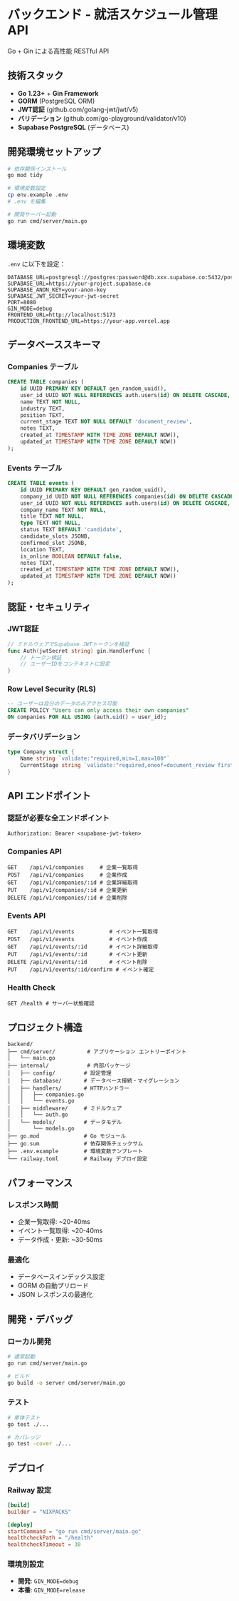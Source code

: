 # バックエンド - 就活スケジュール管理API

Go + Gin による高性能 RESTful API

## 技術スタック

- **Go 1.23+** + **Gin Framework**
- **GORM** (PostgreSQL ORM)
- **JWT認証** (github.com/golang-jwt/jwt/v5)
- **バリデーション** (github.com/go-playground/validator/v10)
- **Supabase PostgreSQL** (データベース)

## 開発環境セットアップ

```bash
# 依存関係インストール
go mod tidy

# 環境変数設定
cp env.example .env
# .env を編集

# 開発サーバー起動
go run cmd/server/main.go
```

## 環境変数

`.env` に以下を設定：

```env
DATABASE_URL=postgresql://postgres:password@db.xxx.supabase.co:5432/postgres
SUPABASE_URL=https://your-project.supabase.co
SUPABASE_ANON_KEY=your-anon-key
SUPABASE_JWT_SECRET=your-jwt-secret
PORT=8080
GIN_MODE=debug
FRONTEND_URL=http://localhost:5173
PRODUCTION_FRONTEND_URL=https://your-app.vercel.app
```

## データベーススキーマ

### Companies テーブル
```sql
CREATE TABLE companies (
    id UUID PRIMARY KEY DEFAULT gen_random_uuid(),
    user_id UUID NOT NULL REFERENCES auth.users(id) ON DELETE CASCADE,
    name TEXT NOT NULL,
    industry TEXT,
    position TEXT,
    current_stage TEXT NOT NULL DEFAULT 'document_review',
    notes TEXT,
    created_at TIMESTAMP WITH TIME ZONE DEFAULT NOW(),
    updated_at TIMESTAMP WITH TIME ZONE DEFAULT NOW()
);
```

### Events テーブル
```sql
CREATE TABLE events (
    id UUID PRIMARY KEY DEFAULT gen_random_uuid(),
    company_id UUID NOT NULL REFERENCES companies(id) ON DELETE CASCADE,
    user_id UUID NOT NULL REFERENCES auth.users(id) ON DELETE CASCADE,
    company_name TEXT NOT NULL,
    title TEXT NOT NULL,
    type TEXT NOT NULL,
    status TEXT DEFAULT 'candidate',
    candidate_slots JSONB,
    confirmed_slot JSONB,
    location TEXT,
    is_online BOOLEAN DEFAULT false,
    notes TEXT,
    created_at TIMESTAMP WITH TIME ZONE DEFAULT NOW(),
    updated_at TIMESTAMP WITH TIME ZONE DEFAULT NOW()
);
```

## 認証・セキュリティ

### JWT認証
```go
// ミドルウェアでSupabase JWTトークンを検証
func Auth(jwtSecret string) gin.HandlerFunc {
    // トークン検証
    // ユーザーIDをコンテキストに設定
}
```

### Row Level Security (RLS)
```sql
-- ユーザーは自分のデータのみアクセス可能
CREATE POLICY "Users can only access their own companies" 
ON companies FOR ALL USING (auth.uid() = user_id);
```

### データバリデーション
```go
type Company struct {
    Name string `validate:"required,min=1,max=100"`
    CurrentStage string `validate:"required,oneof=document_review first_interview second_interview final_interview offer rejected"`
}
```

## API エンドポイント

### 認証が必要な全エンドポイント
```
Authorization: Bearer <supabase-jwt-token>
```

### Companies API
```
GET    /api/v1/companies     # 企業一覧取得
POST   /api/v1/companies     # 企業作成
GET    /api/v1/companies/:id # 企業詳細取得
PUT    /api/v1/companies/:id # 企業更新
DELETE /api/v1/companies/:id # 企業削除
```

### Events API
```
GET    /api/v1/events           # イベント一覧取得
POST   /api/v1/events           # イベント作成
GET    /api/v1/events/:id       # イベント詳細取得
PUT    /api/v1/events/:id       # イベント更新
DELETE /api/v1/events/:id       # イベント削除
PUT    /api/v1/events/:id/confirm # イベント確定
```

### Health Check
```
GET /health # サーバー状態確認
```

## プロジェクト構造

```
backend/
├── cmd/server/          # アプリケーション エントリーポイント
│   └── main.go
├── internal/            # 内部パッケージ
│   ├── config/         # 設定管理
│   ├── database/       # データベース接続・マイグレーション
│   ├── handlers/       # HTTPハンドラー
│   │   ├── companies.go
│   │   └── events.go
│   ├── middleware/     # ミドルウェア
│   │   └── auth.go
│   └── models/         # データモデル
│       └── models.go
├── go.mod              # Go モジュール
├── go.sum              # 依存関係チェックサム
├── .env.example        # 環境変数テンプレート
└── railway.toml        # Railway デプロイ設定
```

## パフォーマンス

### レスポンス時間
- 企業一覧取得: ~20-40ms
- イベント一覧取得: ~20-40ms
- データ作成・更新: ~30-50ms

### 最適化
- データベースインデックス設定
- GORM の自動プリロード
- JSON レスポンスの最適化

## 開発・デバッグ

### ローカル開発
```bash
# 通常起動
go run cmd/server/main.go

# ビルド
go build -o server cmd/server/main.go
```

### テスト
```bash
# 単体テスト
go test ./...

# カバレッジ
go test -cover ./...
```

## デプロイ

### Railway 設定
```toml
[build]
builder = "NIXPACKS"

[deploy]
startCommand = "go run cmd/server/main.go"
healthcheckPath = "/health"
healthcheckTimeout = 30
```

### 環境別設定
- **開発**: `GIN_MODE=debug`
- **本番**: `GIN_MODE=release`